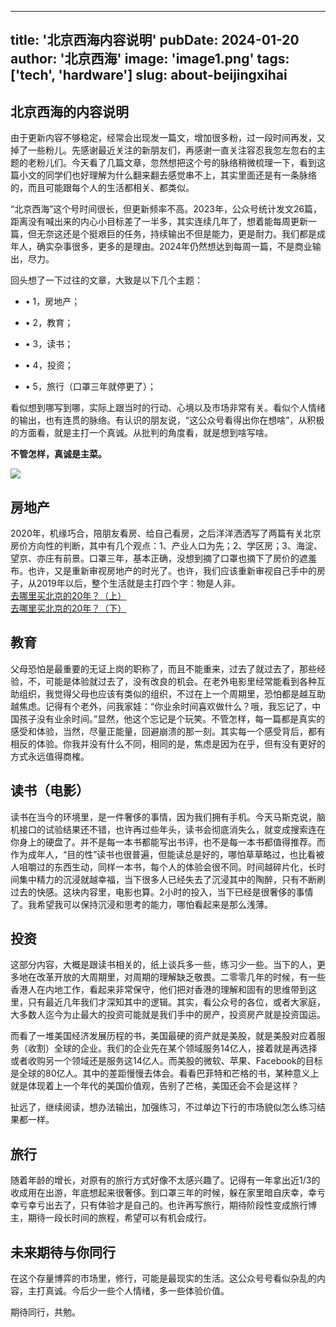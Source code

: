 
---
title: '北京西海内容说明'
pubDate: 2024-01-20
author: '北京西海'
image: 'image1.png'
tags: ['tech', 'hardware']
slug: about-beijingxihai
---

北京西海的内容说明
---------

由于更新内容不够稳定，经常会出现发一篇文，增加很多粉，过一段时间再发，又掉了一些粉儿。先感谢最近关注的新朋友们，再感谢一直关注容忍我忽左忽右的主题的老粉儿们。今天看了几篇文章，忽然想把这个号的脉络稍微梳理一下，看到这篇小文的同学们也好理解为什么翻来翻去感觉串不上，其实里面还是有一条脉络的，而且可能跟每个人的生活都相关、都类似。

“北京西海”这个号时间很长，但更新频率不高。2023年，公众号统计发文26篇，距离没有喊出来的内心小目标差了一半多，其实连续几年了，想着能每周更新一篇，但无奈这还是个挺艰巨的任务，持续输出不但是能力，更是耐力。我们都是成年人，确实杂事很多，更多的是理由。2024年仍然想达到每周一篇，不是商业输出，尽力。

回头想了一下过往的文章，大致是以下几个主题：

*   • 1，房地产；
    
*   • 2，教育；
    
*   • 3，读书；
    
*   • 4，投资；
    
*   • 5，旅行（口罩三年就停更了）；
    

看似想到哪写到哪，实际上跟当时的行动、心境以及市场非常有关。看似个人情绪的输出，也有连贯的脉络。有认识的朋友说，“这公众号看得出你在想啥”，从积极的方面看，就是主打一个真诚。从批判的角度看，就是想到啥写啥。

**不管怎样，真诚是主菜。**

![](https://mmbiz.qpic.cn/sz_mmbiz_jpg/h5RNTNNSTjibib0PjqC4l7cFPUWnQfXCFu4EYZ7gbNzEsIgSQINXN2GsL56jrgJYfvD3529R7c9bicXDPDe1FwMRg/640?wx_fmt=jpeg&from=appmsg)

房地产
---

2020年，机缘巧合，陪朋友看房、给自己看房，之后洋洋洒洒写了两篇有关北京房价方向性的判断，其中有几个观点：1、产业人口为先；2、学区房；3、海淀、望京、亦庄有前景。口罩三年，基本正确，没想到摘了口罩也摘下了房价的遮羞布。也许，又是重新审视房地产的时光了。也许，我们应该重新审视自己手中的房子，从2019年以后，整个生活就是主打四个字：物是人非。  
[去哪里买北京的20年？（上）](http://mp.weixin.qq.com/s?__biz=MzA5Nzk0MjQyMg==&mid=2650566373&idx=1&sn=dfebcdc33ef0151063dc4af51f822d9c&chksm=8891e01cbfe6690ae00ade9a806d5e8c52bcbf2233ef63960ed7e90b68c1d81e3fcbe1861005&scene=21#wechat_redirect)[  
去哪里买北京的20年？（下）](http://mp.weixin.qq.com/s?__biz=MzA5Nzk0MjQyMg==&mid=2650566392&idx=1&sn=615398f36ef2f8e96c8d2ccb025ebe15&chksm=8891e001bfe669172b364d793b126323336acb1e6af024e3f85484824361be8b54a31eba6a7e&scene=21#wechat_redirect)

教育
--

父母恐怕是最重要的无证上岗的职称了，而且不能重来，过去了就过去了，那些经验，不，可能是体验就过去了，没有改良的机会。在老外电影里经常能看到各种互助组织，我觉得父母也应该有类似的组织，不过在上一个周期里，恐怕都是越互助越焦虑。记得有个老外，问我家娃：“你业余时间喜欢做什么？哦，我忘记了，中国孩子没有业余时间。”显然，他这个忘记是个玩笑。不管怎样，每一篇都是真实的感受和体验，当然，尽量正能量，回避崩溃的那一刻。其实每一个感受背后，都有相反的体验。你我并没有什么不同，相同的是，焦虑是因为在乎，但有没有更好的方式永远值得商榷。

读书（电影）
------

读书在当今的环境里，是一件奢侈的事情，因为我们拥有手机。今天马斯克说，脑机接口的试验结果还不错，也许再过些年头，读书会彻底消失么，就变成搜索连在你身上的硬盘了。并不是每一本书都能写出书评，也不是每一本书都值得推荐。而作为成年人，“目的性”读书也很普遍，但能读总是好的，哪怕草草略过，也比看被人咀嚼过的东西生动，同样一本书，每个人的体验会很不同。时间越碎片化，长时间集中精力的沉浸就越幸福，当下很多人已经失去了沉浸其中的陶醉，只有不断刷过去的快感。这块内容里，电影也算。2小时的投入，当下已经是很奢侈的事情了。我希望我可以保持沉浸和思考的能力，哪怕看起来是那么浅薄。

投资
--

这部分内容，大概是跟读书相关的，纸上谈兵多一些，练习少一些。当下的人，更多地在改革开放的大周期里，对周期的理解缺乏敬畏。二零零几年的时候，有一些香港人在内地工作，看起来非常保守，他们把对香港的理解和固有的思维带到这里，只有最近几年我们才深知其中的逻辑。其实，看公众号的各位，或者大家庭，大多数人迄今为止最大的投资可能就是我们手中的房产，投资房产就是投资国运。

而看了一堆美国经济发展历程的书，美国最硬的资产就是美股，就是美股对应着服务（收割）全球的企业。我们的企业先在某个领域服务14亿人，接着就是再选择或者收购另一个领域还是服务这14亿人。而美股的微软、苹果、Facebook的目标是全球的80亿人。其中的差距慢慢去体会。看看巴菲特和芒格的书，某种意义上就是体现着上一个年代的美国价值观，告别了芒格，美国还会不会是这样？

扯远了，继续阅读，想办法输出，加强练习，不过单边下行的市场貌似怎么练习结果都一样。

旅行
--

随着年龄的增长，对原有的旅行方式好像不太感兴趣了。记得有一年拿出近1/3的收成用在出游，年底想起来很奢侈。到口罩三年的时候，躲在家里暗自庆幸，幸亏幸亏幸亏出去了，只有体验才是自己的。也许再写旅行，期待阶段性变成旅行博主，期待一段长时间的旅程，希望可以有机会成行。

未来期待与你同行
--------

在这个存量博弈的市场里，修行，可能是最现实的生活。这公众号号看似杂乱的内容，主打真诚。今后少一些个人情绪，多一些体验价值。

期待同行，共勉。
